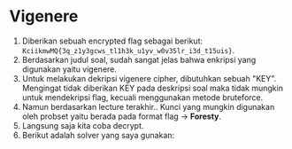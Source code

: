 # Vigenere

1. Diberikan sebuah encrypted flag sebagai berikut: `KciikmwMQ{3q_z1y3gcws_tl1h3k_u1yv_w0v35lr_i3d_t15uis}`.
2. Berdasarkan judul soal, sudah sangat jelas bahwa enkripsi yang digunakan yaitu vigenere. 
3. Untuk melakukan dekripsi vigenere cipher, dibutuhkan sebuah "KEY". Mengingat tidak diberikan KEY pada deskripsi soal maka tidak mungkin untuk mendekripsi flag, kecuali menggunakan metode bruteforce.
4. Namun berdasarkan lecture terakhir.. Kunci yang mungkin digunakan oleh probset yaitu berada pada format flag -> **Foresty**.
5. Langsung saja kita coba decrypt.
6. Berikut adalah solver yang saya gunakan:
